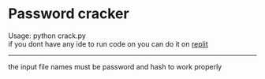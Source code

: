 # Password cracker
Usage: python crack.py
\
if you dont have any ide to run code on you can do it on [replit](https://replit.com/)
**********
the input file names must be password and hash to work properly
